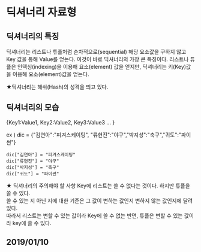 # 딕셔너리 자료형 

## 딕셔너리의 특징

딕셔너리는 리스트나 튜플처럼 순차적으로(sequential) 해당 요소값을 구하지 않고 Key 값을 통해 Value를 얻는다. 이것이 바로 딕셔너리의 가장 큰 특징이다. 
리스트나 튜플은 인덱싱(indexing)을 이용해 요소(element) 값을 얻지만, 딕셔너리는 키(Key)값을 이용해 요소(element)값을 얻는다. 

★딕셔너리는 해쉬(Hash)의 성격을 띄고 있다. 

## 딕셔너리의 모습
{Key1:Value1, Key2:Value2, Key3:Value3 ... }

ex ) dic = {"김연아":"피겨스케이팅", "류현진":"야구","박지성":"축구","귀도":"파이썬"} 

    dic["김연아"] = "피겨스케이팅"
    dic["류현진"] = "야구"
    dic["박지성"] = "축구"
    dic["귀도"] = "파이썬"
    
★ 딕셔너리의 주의해야 할 사항
  Key에 리스트는 쓸 수 없다는 것이다. 하지만 튜플을 쓸 수 있다.  
  쓸 수 있는 지 아닌 지에 대한 기준은 그 값이 변하는 값인지 변하지 않는 값인지에 달려 있다.  
  따라서 리스트는 변할 수 있는 값이라 Key에 쓸 수 없는 반면, 튜플은 변할 수 있는 값이라 key에 쓸 수 있다.   
  
  
  ## 2019/01/10
